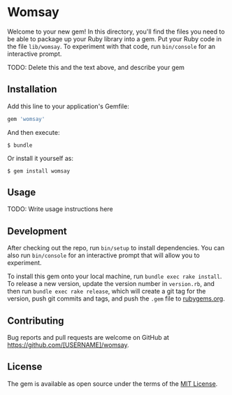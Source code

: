# Womsay

Welcome to your new gem! In this directory, you'll find the files you need to be able to package up your Ruby library into a gem. Put your Ruby code in the file `lib/womsay`. To experiment with that code, run `bin/console` for an interactive prompt.

TODO: Delete this and the text above, and describe your gem

## Installation

Add this line to your application's Gemfile:

```ruby
gem 'womsay'
```

And then execute:

    $ bundle

Or install it yourself as:

    $ gem install womsay

## Usage

TODO: Write usage instructions here

## Development

After checking out the repo, run `bin/setup` to install dependencies. You can also run `bin/console` for an interactive prompt that will allow you to experiment.

To install this gem onto your local machine, run `bundle exec rake install`. To release a new version, update the version number in `version.rb`, and then run `bundle exec rake release`, which will create a git tag for the version, push git commits and tags, and push the `.gem` file to [rubygems.org](https://rubygems.org).

## Contributing

Bug reports and pull requests are welcome on GitHub at https://github.com/[USERNAME]/womsay.

## License

The gem is available as open source under the terms of the [MIT License](https://opensource.org/licenses/MIT).
